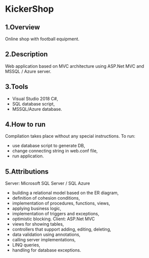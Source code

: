 # KickerShop
## 1.Overview
Online shop with football equipment.
## 2.Description
Web application based on MVC architecture using ASP.Net MVC and MSSQL / Azure server.
## 3.Tools
- Visual Studio 2018 C#,
- SQL database script,
- MSSQL/Azure database.
## 4.How to run
Compilation takes place without any special instructions.
To run:
- use database script to generate DB,
- change connecting string in web.conf file,
- run application.
## 5.Attributions
Server: Microsoft SQL Server / SQL Azure
- building a relational model based on the ER diagram,
- definition of cohesion conditions,
- implementation of procedures, functions, views,
- applying business logic,
- implementation of triggers and exceptions,
- optimistic blocking.
Client: ASP.Net MVC
- views for showing tables,
- controllers that support adding, editing, deleting,
- data validation using annotations,
- calling server implementations,
- LINQ queries,
- handling for database exceptions.
